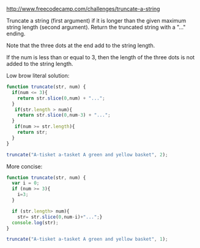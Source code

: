 http://www.freecodecamp.com/challenges/truncate-a-string

Truncate a string (first argument) if it is longer than the given maximum string length (second argument).
Return the truncated string with a "..." ending.

Note that the three dots at the end add to the string length.

If the num is less than or equal to 3, then the length of the three dots is not added to the string length.

Low brow literal solution:
```javascript
function truncate(str, num) {
  if(num <= 3){
    return str.slice(0,num) + "...";
  }
   if(str.length > num){
    return str.slice(0,num-3) + "...";
  }
   if(num >= str.length){
    return str;
  }
}

truncate("A-tisket a-tasket A green and yellow basket", 2);
```

More concise:
```javascript
function truncate(str, num) {
  var i = 0;
  if (num >= 3){
    i=3;
  }

  if (str.length> num){
    str= str.slice(0,num-i)+"...";}
  console.log(str);
} 

truncate("A-tisket a-tasket A green and yellow basket", 1);
```
